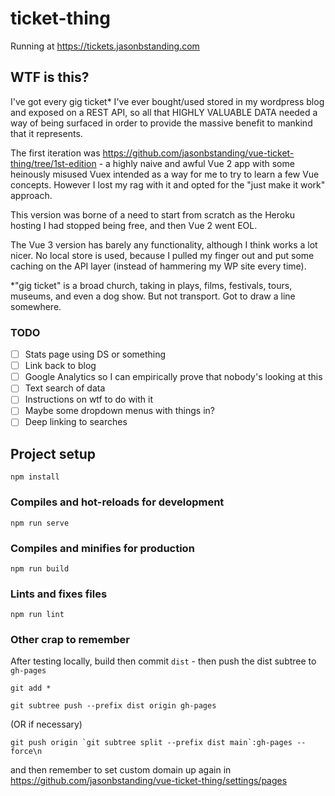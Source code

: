 # ticket-thing

Running at https://tickets.jasonbstanding.com

## WTF is this?

I've got every gig ticket* I've ever bought/used stored in my wordpress blog and exposed on a REST API, 
so all that HIGHLY VALUABLE DATA needed a way of being surfaced in order to provide the massive benefit
to mankind that it represents.

The first iteration was https://github.com/jasonbstanding/vue-ticket-thing/tree/1st-edition - a highly naive and awful Vue 2 app with some heinously
misused Vuex intended as a way for me to try to learn a few Vue concepts.  However I lost my rag with it and opted for the "just make it work"
approach.

This version was borne of a need to start from scratch as the Heroku hosting I had stopped being free, and then Vue 2 went EOL.

The Vue 3 version has barely any functionality, although I think works a lot nicer.  No local store is used, because I pulled my finger out and put
some caching on the API layer (instead of hammering my WP site every time).

*"gig ticket" is a broad church, taking in plays, films, festivals, tours, museums, and even a dog show. But not transport.  Got to draw a line somewhere.

### TODO

- [ ] Stats page using DS or something
- [ ] Link back to blog
- [ ] Google Analytics so I can empirically prove that nobody's looking at this
- [ ] Text search of data
- [ ] Instructions on wtf to do with it
- [ ] Maybe some dropdown menus with things in?
- [ ] Deep linking to searches

## Project setup
```
npm install
```

### Compiles and hot-reloads for development
```
npm run serve
```

### Compiles and minifies for production
```
npm run build
```

### Lints and fixes files
```
npm run lint
```

### Other crap to remember
After testing locally, build then commit `dist` - then push the dist subtree to `gh-pages`
```
git add *

git subtree push --prefix dist origin gh-pages
```
(OR if necessary)
```
git push origin `git subtree split --prefix dist main`:gh-pages --force\n
```
and then remember to set custom domain up again in https://github.com/jasonbstanding/vue-ticket-thing/settings/pages
